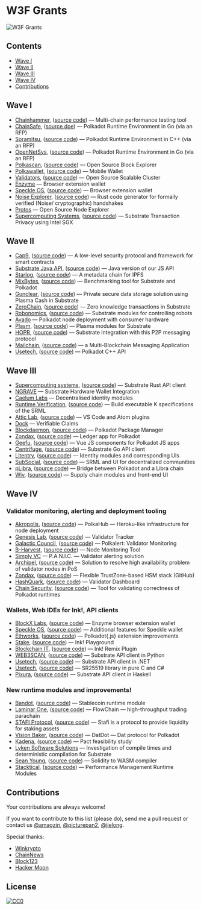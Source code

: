 # W3F Grants

![W3F Grants](https://miro.medium.com/max/1001/1*H-iMTgVFKcU0rPS-MNthiQ.png)

## Contents

- [Wave I](#wave-i)
- [Wave II](#wave-ii)
- [Wave III](#wave-iii)
- [Wave IV](#wave-iv)
- [Contributions](#contributions)

## Wave I

- [Chainhammer](https://github.com/drandreaskrueger/chainhammer), ([source code](https://github.com/drandreaskrueger/chainhammer)) — Multi-chain performance testing tool
- [ChainSafe](https://chainsafe.io/), ([source doe](https://github.com/ChainSafeSystems/gossamer)) — Polkadot Runtime Environment in Go (via an RFP)
- [Soramitsu](https://soramitsu.co.jp/), ([source code](https://github.com/soramitsu/kagome)) — Polkadot Runtime Environment in C++ (via an RFP)
- [OpenNetSys](https://opennetsys.com/), ([source code](https://github.com/opennetsys/golkadot)) — Polkadot Runtime Environment in Go (via an RFP)
- [Polkascan](https://polkascan.io/), ([source code](https://github.com/polkascan)) — Open Source Block Explorer
- [Polkawallet](https://polkawallet.io/), ([source code](https://github.com/polkawallet-io/polkawallet-RN)) — Mobile Wallet
- [Validators](http://validators.com/), ([source code](https://github.com/Validators)) — Open Source Scalable Cluster
- [Enzyme](http://blockxlabs.com/) — Browser extension wallet
- [Speckle OS](https://www.speckleos.io/), ([source code](https://github.com/SpeckleOS/speckle-browser-extension)) — Browser extension wallet
- [Noise Explorer](https://symbolic.software/), ([source code](https://github.com/SymbolicSoft/noiseexplorer)) — Rust code generator for formally verified (Noise/ cryptographic) handshakes
- [Protos](http://protosmanagement.com/) — Open Source Node Explorer
- [Supercomputing Systems](https://www.scs.ch/), ([source code](https://github.com/scs/substraTEE)) — Substrate Transaction Privacy using Intel SGX

## Wave II

- [Cap9](https://cap9.io/), ([source code](https://github.com/Daohub-io/cap9)) — A low-level security protocol and framework for smart contracts
- [Substrate Java API](https://github.com/polkadot-java), ([source code](https://github.com/polkadot-java)) — Java version of our JS API
- [Starlog](https://pact.care/), ([source code](https://github.com/PACTCare/Starlog)) — A metadata chain for IPFS
- [MixBytes](https://mixbytes.io/), ([source code](https://github.com/mixbytes/tank)) — Benchmarking tool for Substrate and Polkadot
- [Gunclear](https://gunclear.io/), ([source code](https://github.com/GunClear)) — Private secure data storage solution using Plasma Cash in Substrate
- [ZeroChain](https://layerx.co.jp/), ([source code](https://github.com/LayerXcom/zero-chain)) — Zero knowledge transactions in Substrate
- [Robonomics](https://aira.life/en/), ([source code](https://github.com/airalab/substrate-node-robonomics)) — Substrate modules for controlling robots
- [Avado](https://ava.do/) — Polkadot node deployment with consumer hardware
- [Plasm](https://staked.co.jp/), ([source code](https://github.com/stakedtechnologies/Plasm)) — Plasma modules for Substrate
- [HOPR](https://hopr.network/), ([source code](https://github.com/validitylabs/HOPR-PL-Substrate)) — Substrate integration with this P2P messaging protocol
- [Mailchain](https://mailchain.xyz/), ([source code](https://github.com/mailchain)) — a Multi-Blockchain Messaging Application
- [Usetech](http://usetech.com/blockchain.html), ([source code](https://github.com/usetech-llc/polkadot_api_cpp)) — Polkadot C++ API

## Wave III

- [Supercomputing systems](http://scs.ch/), ([source code](https://github.com/scs/substrate-api-client)) — Substrate Rust API client
- [NGRAVE](https://ngrave.io/) — Substrate Hardware Wallet Integration
- [Caelum Labs](https://caelumlabs.com/) — Decentralised identity modules
- [Runtime Verification](https://runtimeverification.com/), ([source code](https://github.com/runtimeverification/polkadot-verification)) — Build executable K specifications of the SRML
- [Attic Lab](https://atticlab.net/), ([source code](https://github.com/everstake/VSCode-Atom-Plugin)) — VS Code and Atom plugins
- [Dock](http://dock.io/) — Verifiable Claims
- [Blockdaemon](https://blockdaemon.com/), ([source code](https://github.com/Blockdaemon/bpm-sdk)) — Polkadot Package Manager
- [Zondax](http://zondax.ch/), ([source code](https://github.com/ZondaX/ledger-polkadot)) — Ledger app for Polkadot
- [Geefu](https://www.geefu.net/), ([source code](https://github.com/vue-polkadot)) — Vue JS components for Polkadot JS apps
- [Centrifuge](https://centrifuge.io/), ([source code](http://github.com/centrifuge)) — Substrate Go API client
- [Litentry](https://www.litentry.com/), ([source code](https://github.com/litentry/litentry-runtime)) — Identity modules and corresponding UIs
- [SubSocial](https://github.com/dappforce/dappforce-subsocial-node), ([source code](https://github.com/dappforce/dappforce-subsocial-node)) — SRML and UI for decentralized communities
- [pLibra](https://plibra.io/), ([source code](https://github.com/libra-china-org)) — Bridge between Polkadot and a Libra chain
- [Wiv](http://wiv.io/), ([source code](https://github.com/wivtech)) — Supply chain modules and front-end UI

## Wave IV

### Validator monitoring, alerting and deployment tooling

- [Akropolis](https://akropolis.io/), ([source code](https://github.com/akropolisio)) — PolkaHub — Heroku-like infrastructure for node deployment
- [Genesis Lab](https://genesislab.net/), ([source code](https://github.com/genesis-lab-team)) — Validator Tracker
- [Galactic Council](https://github.com/galacticcouncil), ([source code](https://github.com/galacticcouncil/polkalert)) — Polkalert: Validator Monitoring
- [B-Harvest](https://bharvest.io/), ([source code](https://github.com/b-harvest)) — Node Monitoring Tool
- [Simply VC](https://simply-vc.com.mt/) — P.A.N.I.C. — Validator alerting solution
- [Archipel](https://archipel.id/), ([source code](https://github.com/RangerMauve)) — Solution to resolve high availability problem of validator nodes in PoS
- [Zondax](https://zondax.ch/), ([source code](https://github.com/ZondaX)) — Flexible TrustZone-based HSM stack (GitHub)
- [HashQuark](https://www.hashquark.io/#/), ([source code](https://github.com/hashquark-research)) — Validator Dashboard
- [Chain Security](https://chainsecurity.com/), ([source code](https://github.com/ChainSecurity)) — Tool for validating correctness of Polkadot runtimes

### Wallets, Web IDEs for Ink!, API clients

- [BlockX Labs](http://blockxlabs.com/), ([source code](https://github.com/blockxlabs/enzyme)) — Enzyme browser extension wallet
- [Speckle OS](https://www.speckleos.io/), ([source code](https://github.com/SpeckleOS/speckle-browser-extension)) — Additional features for Speckle wallet
- [Ethworks](https://ethworks.io/), ([source code](https://github.com/ethWorks)) — Polkadot{.js} extension improvements
- [Stake](https://staked.co.jp/), ([source code](https://github.com/stakedtechnologies/ink-playground)) — Ink! Playground
- [Blockchain IT](https://github.com/w3f/Web3-collaboration/blob/master/grants/blockchain-it.hr), ([source code](https://github.com/blockchain-it-hr/ink-remix-plugin)) — Ink! Remix Plugin
- [WEB3SCAN](https://www.web3scan.com/), ([source code](https://github.com/polkascan)) — Substrate API client in Python
- [Usetech](http://usetech.com/blockchain.html), ([source code](https://github.com/usetech-llc/polkadot_api_dotnet)) — Substrate API client in .NET
- [Usetech](http://usetech.com/blockchain.html), ([source code](https://github.com/usetech-llc/)) — SR25519 library in pure C and C#
- [Pixura](https://pixura.io/), ([source code](https://github.com/Pixura)) — Substrate API client in Haskell

### New runtime modules and improvements!

- [Bandot](http://bandot.io/), ([source code](https://github.com/bandotorg/Bandot)) — Stablecoin runtime module
- [Laminar One](https://laminar.one/), ([source code](https://github.com/laminar-protocol/flowchain)) — FlowChain — high-throughput trading parachain
- [STAFI Protocol](http://www.stafi.io/), ([source code](https://github.com/stafiprotocol/stafi-node)) — Stafi is a protocol to provide liquidity for staking assets
- [Vision Baker](https://playproject.io/), ([source code](https://github.com/playproject-io/datdot)) — DatDot — Dat protocol for Polkadot
- [Kadena](https://www.kadena.io/), ([source code](https://github.com/kadena-io/)) — Pact feasibility study
- [Lyken Software Solutions](https://lyken.rs/) — Investigation of compile times and deterministic compilation for Substrate
- [Sean Young](https://www.mess.org/), ([source code](https://github.com/w3f/Web3-collaboration/blob/master/grants/accepted_grant_applications.md)) — Solidity to WASM compiler
- [Stacktical](https://stacktical.com/), ([source code](https://github.com/Stacktical)) — Performance Management Runtime Modules

## Contributions

Your contributions are always welcome!

If you want to contribute to this list (please do), send me a pull request or contact us [@amagzin](https://twitter.com/amagzin), [@picturepan2](https://twitter.com/picturepan2), [@jielong](https://twitter.com/jie1ong).

Special thanks:
* [Winkrypto](http://winkrypto.com)
* [ChainNews](http://chainnews.com)
* [Block123](http://block123.com)
* [Hacker Moon](https://www.hackermoon.io/)

## License

[![CC0](https://mirrors.creativecommons.org/presskit/buttons/88x31/svg/cc-zero.svg)](https://creativecommons.org/publicdomain/zero/1.0/)
